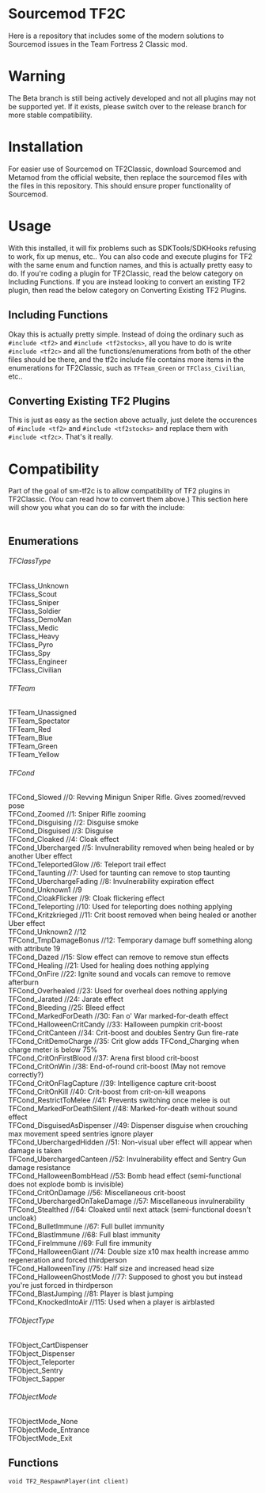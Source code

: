 # Sourcemod TF2C
Here is a repository that includes some of the modern solutions to Sourcemod issues in the Team Fortress 2 Classic mod.

# Warning
The Beta branch is still being actively developed and not all plugins may not be supported yet. If it exists, please switch over to the release branch for more stable compatibility.

# Installation
For easier use of Sourcemod on TF2Classic, download Sourcemod and Metamod from the official website, then replace the sourcemod files with the files in this repository. This should ensure proper functionality of Sourcemod.

# Usage
With this installed, it will fix problems such as SDKTools/SDKHooks refusing to work, fix up menus, etc.. You can also code and execute plugins for TF2 with the same enum and function names, and this is actually pretty easy to do. If you're coding a plugin for TF2Classic, read the below category on Including Functions. If you are instead looking to convert an existing TF2 plugin, then read the below category on Converting Existing TF2 Plugins.
## Including Functions
Okay this is actually pretty simple. Instead of doing the ordinary such as `#include <tf2>` and `#include <tf2stocks>`, all you have to do is write `#include <tf2c>` and all the functions/enumerations from both of the other files should be there, and the tf2c include file contains more items in the enumerations for TF2Classic, such as `TFTeam_Green` or `TFClass_Civilian`, etc..
## Converting Existing TF2 Plugins
This is just as easy as the section above actually, just delete the occurences of `#include <tf2>` and `#include <tf2stocks>` and replace them with `#include <tf2c>`. That's it really.

# Compatibility
Part of the goal of sm-tf2c is to allow compatibility of TF2 plugins in TF2Classic. (You can read how to convert them above.) This section here will show you what you can do so far with the <tf2c> include:
<br />
<br />
## Enumerations
###### TFClassType
TFClass_Unknown<br />
TFClass_Scout<br />
TFClass_Sniper<br />
TFClass_Soldier<br />
TFClass_DemoMan<br />
TFClass_Medic<br />
TFClass_Heavy<br />
TFClass_Pyro<br />
TFClass_Spy<br />
TFClass_Engineer<br />
TFClass_Civilian
###### TFTeam
TFTeam_Unassigned<br />
TFTeam_Spectator<br />
TFTeam_Red<br />
TFTeam_Blue<br />
TFTeam_Green<br />
TFTeam_Yellow
###### TFCond
TFCond_Slowed //0: Revving Minigun Sniper Rifle. Gives zoomed/revved pose<br />
TFCond_Zoomed //1: Sniper Rifle zooming<br />
TFCond_Disguising //2: Disguise smoke<br />
TFCond_Disguised //3: Disguise<br />
TFCond_Cloaked //4: Cloak effect<br />
TFCond_Ubercharged //5: Invulnerability removed when being healed or by another Uber effect<br />
TFCond_TeleportedGlow //6: Teleport trail effect<br />
TFCond_Taunting //7: Used for taunting can remove to stop taunting<br />
TFCond_UberchargeFading //8: Invulnerability expiration effect<br />
TFCond_Unknown1 //9<br />
TFCond_CloakFlicker //9: Cloak flickering effect<br />
TFCond_Teleporting //10: Used for teleporting does nothing applying<br />
TFCond_Kritzkrieged //11: Crit boost removed when being healed or another Uber effect<br />
TFCond_Unknown2 //12<br />
TFCond_TmpDamageBonus //12: Temporary damage buff something along with attribute 19<br />
TFCond_Dazed //15: Slow effect can remove to remove stun effects<br />
TFCond_Healing //21: Used for healing does nothing applying<br />
TFCond_OnFire //22: Ignite sound and vocals can remove to remove afterburn<br />
TFCond_Overhealed //23: Used for overheal does nothing applying<br />
TFCond_Jarated //24: Jarate effect<br />
TFCond_Bleeding //25: Bleed effect<br />
TFCond_MarkedForDeath //30: Fan o' War marked-for-death effect<br />
TFCond_HalloweenCritCandy //33: Halloween pumpkin crit-boost<br />
TFCond_CritCanteen //34: Crit-boost and doubles Sentry Gun fire-rate<br />
TFCond_CritDemoCharge //35: Crit glow adds TFCond_Charging when charge meter is below 75%<br />
TFCond_CritOnFirstBlood //37: Arena first blood crit-boost<br />
TFCond_CritOnWin //38: End-of-round crit-boost (May not remove correctly?)<br />
TFCond_CritOnFlagCapture //39: Intelligence capture crit-boost<br />
TFCond_CritOnKill //40: Crit-boost from crit-on-kill weapons<br />
TFCond_RestrictToMelee //41: Prevents switching once melee is out<br />
TFCond_MarkedForDeathSilent //48: Marked-for-death without sound effect<br />
TFCond_DisguisedAsDispenser //49: Dispenser disguise when crouching max movement speed sentries ignore player<br />
TFCond_UberchargedHidden //51: Non-visual uber effect will appear when damage is taken<br />
TFCond_UberchargedCanteen //52: Invulnerability effect and Sentry Gun damage resistance<br />
TFCond_HalloweenBombHead //53: Bomb head effect (semi-functional does not explode bomb is invisible)<br />
TFCond_CritOnDamage //56: Miscellaneous crit-boost<br />
TFCond_UberchargedOnTakeDamage //57: Miscellaneous invulnerability<br />
TFCond_Stealthed //64: Cloaked until next attack (semi-functional doesn't uncloak)<br />
TFCond_BulletImmune //67: Full bullet immunity<br />
TFCond_BlastImmune //68: Full blast immunity<br />
TFCond_FireImmune //69: Full fire immunity<br />
TFCond_HalloweenGiant //74: Double size x10 max health increase ammo regeneration and forced thirdperson<br />
TFCond_HalloweenTiny //75: Half size and increased head size<br />
TFCond_HalloweenGhostMode //77: Supposed to ghost you but instead you're just forced in thirdperson<br />
TFCond_BlastJumping //81: Player is blast jumping<br />
TFCond_KnockedIntoAir //115: Used when a player is airblasted
###### TFObjectType
TFObject_CartDispenser<br />
TFObject_Dispenser<br />
TFObject_Teleporter<br />
TFObject_Sentry<br />
TFObject_Sapper
###### TFObjectMode
TFObjectMode_None<br />
TFObjectMode_Entrance<br />
TFObjectMode_Exit
## Functions
`void TF2_RespawnPlayer(int client)`
